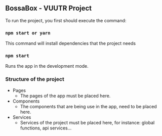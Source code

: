 ## BossaBox - VUUTR Project

To run the project, you first should execute the command:

### `npm start or yarn`

This command will install dependencies that the project needs

### `npm start`

Runs the app in the development mode.<br>

### Structure of the project

- Pages
    - The pages of the app must be placed here. 
- Components
    - The components that are being use in the app, need to be placed here.
- Services
    - Services of the project must be placed here, for instance: global functions, api services...
